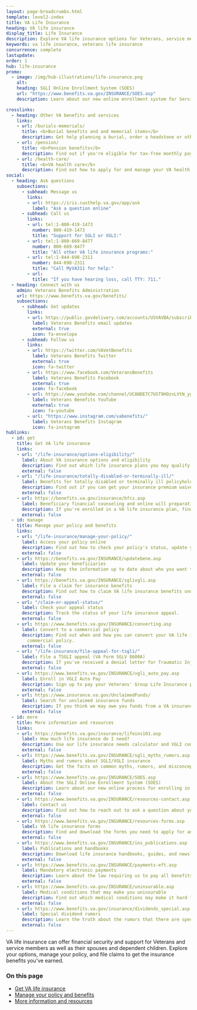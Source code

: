 ```yaml
---
layout: page-breadcrumbs.html
template: level2-index
title: VA Life Insurance 
heading: VA life insurance
display_title: Life Insurance
description: Explore VA life insurance options for Veterans, service members, and eligible family members. Manage your Veterans life insurance policy online, file claims for benefits, and access helpful resources.
keywords: va life insurance, veterans life insurance
concurrence: complete
lastupdate:
order: 1
hub: life-insurance
promo:
  - image: /img/hub-illustrations/life-insurance.png
    alt:
    heading: SGLI Online Enrollment System (SOES)
    url: "https://www.benefits.va.gov/INSURANCE/SOES.asp"
    description: Learn about our new online enrollment system for Servicemembers' Group Life Insurance.

crosslinks:
  - heading: Other VA benefits and services
    links:
    - url: /burials-memorials/
      title: <b>Burial benefits and and memorial items</b>
      description: Get help planning a burial, order a headstone or other memorial item, and apply for survivor and dependent benefits.
    - url: /pension/
      title: <b>Pension benefits</b>
      description: Find out if you're eligible for tax-free monthly payments as a wartime Veteran or surviving spouse or child.
    - url: /health-care/
      title: <b>VA health care</b>
      description: Find out how to apply for and manage your VA health care benefits.
social:
  - heading: Ask questions
    subsections:
      - subhead: Message us
        links:
        - url: https://iris.custhelp.va.gov/app/ask
          label: "Ask a question online"
      - subhead: Call us
        links:
        - url: tel:1-800-419-1473
          number: 800-419-1473
          title: "Support for SGLI or VGLI:"
        - url: tel:1-800-669-8477
          number: 800-669-8477
          title: "All other VA life insurance programs:"
        - url: tel:1-844-698-2311
          number: 844-698-2311
          title: "Call MyVA311 for help:"
        - url:
          title: "If you have hearing loss, call TTY: 711."
  - heading: Connect with us
    admin: Veterans Benefits Administration
    url: https://www.benefits.va.gov/benefits/
    subsections:
      - subhead: Get updates
        links:
        - url: https://public.govdelivery.com/accounts/USVAVBA/subscriber/new
          label: Veterans Benefits email updates
          external: true
          icon: fa-envelope
      - subhead: Follow us
        links:
        - url: https://twitter.com/VAVetBenefits
          label: Veterans Benefits Twitter
          external: true
          icon: fa-twitter
        - url: https://www.facebook.com/VeteransBenefits
          label: Veterans Benefits Facebook
          external: true
          icon: fa-facebook
        - url: https://www.youtube.com/channel/UCANDE7C7UST9HOzvLVtN_yg
          label: Veterans Benefits YouTube
          external: true
          icon: fa-youtube
        - url: "https://www.instagram.com/vabenefits/"
          label: Veterans Benefits Instagram
          icon: fa-instagram
hublinks:
  - id: get
    title: Get VA life insurance
    links:
    - url: "/life-insurance/options-eligibility/"
      label: About VA insurance options and eligibility
      description: Find out which life insurance plans you may qualify for—and the benefits you’ll receive with each plan.
      external: false
    - url: "/life-insurance/totally-disabled-or-terminally-ill/"
      label: Benefits for totally disabled or terminally ill policyholders
      description: Find out if you can get your insurance premium waived or receive your benefits early in certain situations.
      external: false
    - url: https://benefits.va.gov/insurance/bfcs.asp
      label: Beneficiary financial counseling and online will preparation
      description: If you're enrolled in a VA life insurance plan, find out if you can get free financial planning and online will preparation services.
      external: false
  - id: manage
    title: Manage your policy and benefits
    links:
    - url: "/life-insurance/manage-your-policy/"
      label: Access your policy online
      description: Find out how to check your policy's status, update your information, or pay your premium online.
      external: false
    - url: https://benefits.va.gov/INSURANCE/updatebene.asp
      label: Update your beneficiaries
      description: Keep the information up to date about who you want to receive your insurance proceeds. This will make it easier for your family members to file a claim in their time of need.
      external: false
    - url: https://benefits.va.gov/INSURANCE/sglivgli.asp
      label: File a claim for insurance benefits
      description: Find out how to claim VA life insurance benefits under your policy.
      external: false
    - url: "/claim-or-appeal-status/"
      label: Check your appeal status
      description: Track the status of your life insurance appeal.
      external: false
    - url: https://www.benefits.va.gov/INSURANCE/converting.asp
      label: Convert to a commercial policy
      description: Find out when and how you can convert your VA life insurance to a
        commercial policy.
      external: false
    - url: "/life-insurance/file-appeal-for-tsgli/"
      label: File a TSGLI appeal (VA Form SGLV 8600A)
      description: If you've received a denial letter for Traumatic Injury Protection Life Insurance benefits that instructs you to use this form, file your appeal by the date provided in your letter.
      external: false
    - url: https://www.benefits.va.gov/INSURANCE/vgli_auto_pay.asp
      label: Enroll in VGLI Auto Pay
      description: Sign up to pay your Veterans' Group Life Insurance premium automatically from your bank account.
      external: false
    - url: https://www.insurance.va.gov/UnclaimedFunds/
      label: Search for unclaimed insurance funds
      description: If you think we may owe you funds from a VA insurance policy, search our unclaimed funds records by the qualifying Veteran's name.
      external: false
  - id: more
    title: More information and resources
    links:
    - url: https://benefits.va.gov/insurance/lifeins101.asp
      label: How much life insurance do I need?
      description: Use our life insurance needs calculator and VGLI comparison questionnaire to help decide how much life insurance you need.
      external: false
    - url: https://www.benefits.va.gov/INSURANCE/sgli_myths_rumors.asp
      label: Myths and rumors about SGLI/VGLI insurance
      description: Get the facts on common myths, rumors, and misconceptions about SGLI and VGLI insurance.
      external: false
    - url: https://www.benefits.va.gov/INSURANCE/SOES.asp
      label: About the SGLI Online Enrollment System (SOES)
      description: Learn about our new online process for enrolling in Servicemembers' Group Life Insurance.
      external: false
    - url: https://www.benefits.va.gov/INSURANCE/resources-contact.asp
      label: Contact us
      description: Find out how to reach out to ask a question about your policy or file a claim for benefits.
      external: false
    - url: https://www.benefits.va.gov/INSURANCE/resources-forms.asp
      label: VA life insurance forms
      description: Find and download the forms you need to apply for and manage your life insurance benefits.
      external: false
    - url: https://www.benefits.va.gov/INSURANCE/ins_publications.asp
      label: Publications and handbooks
      description: Download life insurance handbooks, guides, and newsletters.
      external: false
    - url: https://www.benefits.va.gov/INSURANCE/payments-eft.asp
      label: Mandatory electronic payments
      description: Learn about the law requiring us to pay all benefits by electronic funds transfer.
      external: false
    - url: https://www.benefits.va.gov/INSURANCE/uninsurable.asp
      label: Medical conditions that may make you uninsurable
      description: Find out which medical conditions may make it hard for you to get private life insurance after you separate from service, and what to do to make sure you have coverage.
      external: false
    - url: https://www.benefits.va.gov/insurance/dividends_special.asp
      label: Special dividend rumors
      description: Learn the truth about the rumors that there are special dividends for Veterans who don't have an active government life insurance policy.
      external: false
---
```

<p class="va-introtext">
VA life insurance can offer financial security and support for Veterans and service members as well as their spouses and dependent children. Explore your options, manage your policy, and file claims to get the insurance benefits you've earned.</p>

<h3>On this page</h3>

<ul>
  <li><a href="#get">Get VA life insurance</a></li>
  <li><a href="#manage">Manage your policy and benefits</a></li>
  <li><a href="#more">More information and resources</a></li>
</ul>
